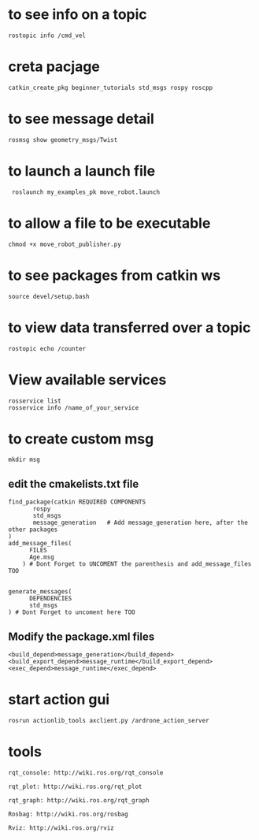 # to see info on a topic
```
rostopic info /cmd_vel
```
# creta pacjage
```
catkin_create_pkg beginner_tutorials std_msgs rospy roscpp
```

# to see message detail
```
rosmsg show geometry_msgs/Twist
```

# to launch a launch file
```
 roslaunch my_examples_pk move_robot.launch
```
# to allow a file to be executable
```
chmod +x move_robot_publisher.py
```
# to see packages from catkin ws
```
source devel/setup.bash
```

# to view data transferred over a topic
```
rostopic echo /counter
```
# View available services
```
rosservice list
rosservice info /name_of_your_service
```

# to create custom msg
```
mkdir msg

```
## edit the cmakelists.txt file

```
find_package(catkin REQUIRED COMPONENTS
       rospy
       std_msgs
       message_generation   # Add message_generation here, after the other packages
)
add_message_files(
      FILES
      Age.msg
    ) # Dont Forget to UNCOMENT the parenthesis and add_message_files TOO


generate_messages(
      DEPENDENCIES
      std_msgs
) # Dont Forget to uncoment here TOO
```

## Modify the package.xml files
```
<build_depend>message_generation</build_depend> 
<build_export_depend>message_runtime</build_export_depend>
<exec_depend>message_runtime</exec_depend>
```

# start action gui
```
rosrun actionlib_tools axclient.py /ardrone_action_server
```
# tools
```
rqt_console: http://wiki.ros.org/rqt_console

rqt_plot: http://wiki.ros.org/rqt_plot

rqt_graph: http://wiki.ros.org/rqt_graph

Rosbag: http://wiki.ros.org/rosbag

Rviz: http://wiki.ros.org/rviz
```